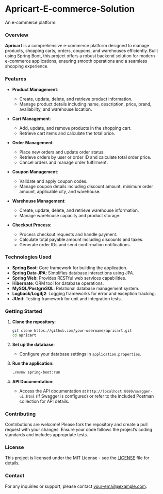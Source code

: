 # Apricart-E-commerce-Solution
An e-commerce platform.

### Overview

**Apricart** is a comprehensive e-commerce platform designed to manage products, shopping carts, orders, coupons, and warehouses efficiently. Built using Spring Boot, this project offers a robust backend solution for modern e-commerce applications, ensuring smooth operations and a seamless shopping experience.

### Features

- **Product Management**: 
  - Create, update, delete, and retrieve product information.
  - Manage product details including name, description, price, brand, availability, and warehouse location.

- **Cart Management**: 
  - Add, update, and remove products in the shopping cart.
  - Retrieve cart items and calculate the total price.

- **Order Management**: 
  - Place new orders and update order status.
  - Retrieve orders by user or order ID and calculate total order price.
  - Cancel orders and manage order fulfillment.

- **Coupon Management**: 
  - Validate and apply coupon codes.
  - Manage coupon details including discount amount, minimum order amount, applicable city, and warehouse.

- **Warehouse Management**: 
  - Create, update, delete, and retrieve warehouse information.
  - Manage warehouse capacity and product storage.

- **Checkout Process**: 
  - Process checkout requests and handle payment.
  - Calculate total payable amount including discounts and taxes.
  - Generate order IDs and send confirmation notifications.

### Technologies Used

- **Spring Boot**: Core framework for building the application.
- **Spring Data JPA**: Simplifies database interactions using JPA.
- **Spring Web**: Provides RESTful web services capabilities.
- **Hibernate**: ORM tool for database operations.
- **MySQL/PostgreSQL**: Relational database management system.
- **Logback/Log4j2**: Logging frameworks for error and exception tracking.
- **JUnit**: Testing framework for unit and integration tests.

### Getting Started

1. **Clone the repository**:
   ```bash
   git clone https://github.com/your-username/apricart.git
   cd apricart
   ```

2. **Set up the database**:
   - Configure your database settings in `application.properties`.

3. **Run the application**:
   ```bash
   ./mvnw spring-boot:run
   ```

4. **API Documentation**:
   - Access the API documentation at `http://localhost:8080/swagger-ui.html` (if Swagger is configured) or refer to the included Postman collection for API details.

### Contributing

Contributions are welcome! Please fork the repository and create a pull request with your changes. Ensure your code follows the project’s coding standards and includes appropriate tests.

### License

This project is licensed under the MIT License - see the [LICENSE](LICENSE) file for details.

### Contact
For any inquiries or support, please contact [your-email@example.com](wakhan.msis23seecs@seecs.edu.pk).
